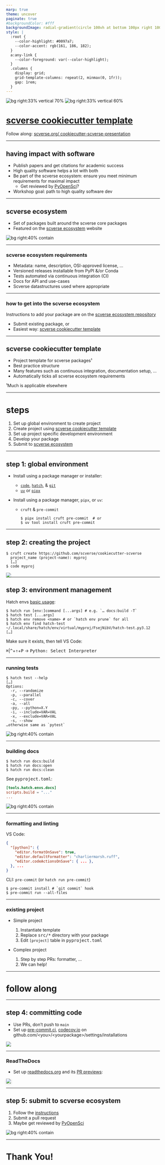 ```yaml
---
marp: true
theme: uncover
paginate: true
#backgroundColor: #fff
backgroundImage: radial-gradient(circle 100vh at bottom 100px right 100px in hsl, var(--color-accent) 0%, transparent 100%)
style: |
  :root {
    --color-highlight: #0097a7;
    --color-accent: rgb(161, 186, 182);
  }
  a:any-link {
    --color-foreground: var(--color-highlight);
  }
  .columns {
    display: grid;
    grid-template-columns: repeat(2, minmax(0, 1fr));
    gap: 1rem;
  }
---
```


<!-- _paginate: skip -->

<!-- Header link: important! -->
<!-- Follow along if you’re quick, later interactive -->
<!-- QR URL: https://api.qrserver.com/v1/create-qr-code/?format=svg&data=https://scverse.org/cookiecutter-scverse-presentation/ -->

![bg right:33% vertical 70%](./img/scverse-logo.svg)
![bg right:33% vertical 60%](./img/qr-pres.svg)

# [scverse cookiecutter template][template]

Follow along: [scverse.org/
cookiecutter-scverse-presentation][pres]

[template]: https://cookiecutter-scverse-instance.readthedocs.io/en/latest/template_usage.html
[pres]: https://scverse.org/cookiecutter-scverse-presentation/

---

## having impact with software

* Publish papers and get citations for academic success
* High quality software helps a lot with both
* Be part of the scverse ecosystem: ensure you meet minimum requirements for maximal impact
  - Get reviewed by [PyOpenSci][]?
* Workshop goal: path to high quality software dev

[pyopensci]: https://www.pyopensci.org/

---

## scverse ecosystem

* Set of packages built around the scverse core packages
* Featured on the [scverse ecosystem][] website

![bg right:40% contain](./img/scverse-ecosystem-overview.png)

[scverse ecosystem]: https://scverse.org/packages/#ecosystem

---

### scverse ecosystem requirements

* Metadata: name, description, OSI-approved license, ...
* Versioned releases installable from PyPI &/or Conda
* Tests automated via continuous integration (CI)
* Docs for API and use-cases
* Scverse datastructures used where appropriate

---

### how to get into the scverse ecosystem

Instructions to add your package are on the [scverse ecosystem repository][]

- Submit existing package, or
- Easiest way: [scverse cookiecutter template][]

[scverse ecosystem repository]: https://github.com/scverse/ecosystem-packages
[scverse cookiecutter template]: https://github.com/scverse/cookiecutter-scverse

---

## scverse cookiecutter template

* Project template for scverse packages¹
* Best practice structure
* Many features such as continuous integration, documentation setup, …
* Automatically ticks all scverse ecosystem requirements

¹Much is applicable elsewhere

---

# steps

1. Set up global environment to create project
2. Create project using [scverse cookiecutter template][]
3. Set up project specific development environment
4. Develop your package
5. Submit to [scverse ecosystem][]

---

## step 1: global environment

* Install using a package manager or installer:

  - [`code`][], [`hatch`][], & [`git`][]
  - [`uv`][] or [`pipx`][]

* Install using a package manager, `pipx`, or `uv`:

  - `cruft` & `pre-commit`

    ```console
    $ pipx install cruft pre-commit  # or
    $ uv tool install cruft pre-commit
    ```

[`code`]: https://code.visualstudio.com/download
[`hatch`]: https://hatch.pypa.io/latest/install/
[`git`]: https://github.com/git-guides/install-git
[`uv`]: https://docs.astral.sh/uv/getting-started/installation/
[`pipx`]: https://pipx.pypa.io/stable/installation/

---

## step 2: creating the project

```console
$ cruft create https://github.com/scverse/cookiecutter-scverse
  project_name (project-name): myproj
  […]
$ code myproj
```

<img style="margin-bottom: -450px" src=./img/new-proj.png>

---

## step 3: environment management

Hatch envs [basic usage][hatch envs]:

```console
$ hatch run [env:]command [...args] # e.g. `… docs:build -T`
$ hatch test [...args]
$ hatch env remove <name> # or `hatch env prune` for all
$ hatch env find hatch-test
~/.local/share/hatch/env/virtual/myproj/FsejNibV/hatch-test.py3.12
[…]
```

Make sure it exists, then tell VS Code:

<kbd>⌘</kbd>|<kbd>^</kbd>+<kbd>⇑</kbd>+<kbd>P</kbd> → <kbd>Python: Select Interpreter</kbd>

[hatch envs]: https://hatch.pypa.io/latest/tutorials/environment/basic-usage/

---

### running tests

```console
$ hatch test --help
[…]
Options:
  -r, --randomize
  -p, --parallel
  -c, --cover
  -a, --all
  -py, --python=X.Y
  -i, --include=VAR=VAL
  -x, --exclude=VAR=VAL
  -s, --show
…otherwise same as `pytest`
```

![bg right:40% contain](./img/test-explorer.png)

---

### building docs

```console
$ hatch run docs:build
$ hatch run docs:open
$ hatch run docs:clean
```

See <samp>pyproject.toml</samp>:

```toml
[tools.hatch.envs.docs]
scripts.build = "..."
...
```

![bg right:40% contain](./img/docs.png)

---

### formatting and linting

VS Code:

```json
{
  "[python]": {
    "editor.formatOnSave": true,
    "editor.defaultFormatter": "charliermarsh.ruff",
    "editor.codeActionsOnSave": { ... },
  }, ...
}
```

CLI: `pre-commit` (or `hatch run pre-commit`)

<!-- Installing pre-commit globally is preferred -->

```console
$ pre-commit install # `git commit` hook
$ pre-commit run --all-files
```

---

### existing project

<!-- simple: pure-python, one package -->

* Simple project

  1. Instantiate template
  2. Replace <samp>src/*</samp> directory with your package
  3. Edit `[project]` table in <samp>pyproject.toml</samp>

* Complex project

  1. Step by step PRs: formatter, …
  2. We can help!

---

<!-- _paginate: false -->
<!-- _color: var(--color-accent) -->
<!-- _backgroundColor: black -->

# follow along

---

## step 4: committing code

<!-- No need to do this live, time should be mostly up here -->

- Use PRs, don’t push to `main`
- Set up [pre-commit.ci][], [codecov.io][] on
  github.com/&lt;you>/&lt;yourpackage>/settings/installations

![](./img/checks.png)

[pre-commit.ci]: https://pre-commit.ci/
[codecov.io]: https://codecov.io/

---

### ReadTheDocs

- Set up [readthedocs.org][] and its [PR previews][]:

<img src="./img/rtd-pr-warning.png" style="box-shadow: 0 .2rem .5rem rgba(0,0,0,.1)">

[readthedocs.org]: https://docs.readthedocs.io/en/stable/intro/import-guide.html
[PR previews]: https://docs.readthedocs.io/en/stable/guides/pull-requests.html

---

## step 5: submit to scverse ecosystem

1) Follow the [instructions][scverse ecosystem repository]
2) Submit a pull request
3) Maybe get reviewed by [PyOpenSci][]

![bg right:40% contain](./img/scverse-ecosystem-pr.png)

---

<!-- _paginate: false -->
<!-- _color: var(--color-accent) -->
<!-- _backgroundColor: black -->

# Thank You!
